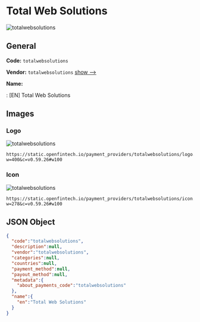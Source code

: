 
# Total Web Solutions 
![totalwebsolutions](https://static.openfintech.io/payment_providers/totalwebsolutions/logo.png?w=400&c=v0.59.26#w100)  

## General 
 
**Code:** `totalwebsolutions` 
 
**Vendor:** `totalwebsolutions` [show -->](/vendors/totalwebsolutions/) 
 
**Name:** 
 
:	[EN] Total Web Solutions 
 

## Images 

### Logo 
 
![totalwebsolutions](https://static.openfintech.io/payment_providers/totalwebsolutions/logo.png?w=400&c=v0.59.26#w100)  

```
https://static.openfintech.io/payment_providers/totalwebsolutions/logo.png?w=400&c=v0.59.26#w100
```  

### Icon 
 
![totalwebsolutions](https://static.openfintech.io/payment_providers/totalwebsolutions/icon.png?w=278&c=v0.59.26#w100)  

```
https://static.openfintech.io/payment_providers/totalwebsolutions/icon.png?w=278&c=v0.59.26#w100
```  

## JSON Object 

```json
{
  "code":"totalwebsolutions",
  "description":null,
  "vendor":"totalwebsolutions",
  "categories":null,
  "countries":null,
  "payment_method":null,
  "payout_method":null,
  "metadata":{
    "about_payments_code":"totalwebsolutions"
  },
  "name":{
    "en":"Total Web Solutions"
  }
}
```  
